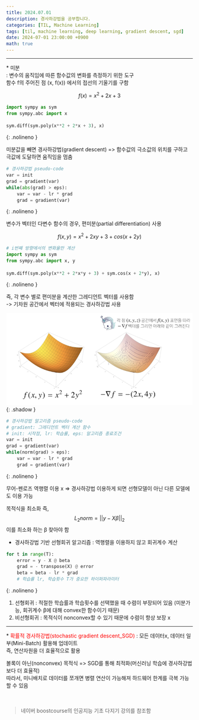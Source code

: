 ```yaml
---
title: 2024.07.01
description: 경사하강법을 공부합니다.
categories: [TIL, Machine Learning]
tags: [til, machine learning, deep learning, gradient descent, sgd]
date: 2024-07-01 23:00:00 +0900
math: true
---
```


<hr>
* 미분 <br/>
: 변수의 움직임에 따른 함수값의 변화를 측정하기 위한 도구 <br/>
함수 f의 주어진 점 (x, f(x)) 에서의 접선의 기울기를 구함 <br/>

$$ f(x) = x^2 + 2x + 3 $$ 

```python
import sympy as sym
from sympy.abc import x

sym.diff(sym.poly(x**2 + 2*x + 3), x)
```
{: .nolineno }

미분값을 빼면 경사하강법(gradient descent)
=> 함수값의 극소값의 위치를 구하고 극값에 도달하면 움직임을 멈춤

```python 
# 경사하강법 pseudo-code
var = init
grad = gradient(var)
while(abs(grad) > eps):
    var = var - lr * grad
    grad = gradient(var)
```
{: .nolineno }

변수가 벡터인 다변수 함수의 경우, 편미분(partial differentiation) 사용 <br/>

$$ f(x, y) = x^2 + 2xy + 3 + cos(x + 2y) $$

```python
# i번째 방향에서의 변화율만 계산
import sympy as sym
from sympy.abc import x, y

sym.diff(sym.poly(x**2 + 2*x*y + 3) + sym.cos(x + 2*y), x)
```
{: .nolineno }

즉, 각 변수 별로 편미분을 계산한 그레디언트 벡터를 사용함 <br/>
-> 기차원 공간에서 벡터에 적용되는 경사하강법 사용 <br/>

![](/assets/img/gradient.png){: .shadow }

```python 
# 경사하강법 알고리즘 pseudo-code
# gradient: 그레디언트 벡터 계산 함수
# init: 시작점, lr: 학습률, eps: 알고리즘 종료조건
var = init
grad = gradient(var) 
while(norm(grad) > eps):
    var = var - lr * grad
    grad = gradient(var)
```
{: .nolineno }

무어-펜로즈 역행렬 이용 x => 경사하강법 이용하게 되면 선형모델이 아닌 다른 모델에도 이용 가능 <br/>

목적식을 최소화
즉, $$ L_2 norm = ||y - Xβ||_2 $$ 이를 최소화 하는 β 찾아야 함

* 경사하강법 기반 선형회귀 알고리즘 
: 역행렬을 이용하지 않고 회귀계수 계산 <br/>

```python
for t in range(T):
    error = y - X @ beta
    grad = - transpose(X) @ error
    beta = beta - lr * grad
    # 학습률 lr, 학습횟수 T가 중요한 하이퍼파라미터
```
{: .nolineno }

1. 선형회귀 
: 적절한 학습률과 학습횟수를 선택했을 때 수렴이 부장되어 있음 (미분가능, 회귀계수 β에 대해 convex한 함수이기 때문)
2. 비선형회귀
: 목적식이 nonconvex할 수 있기 때문에  수렴이 항상 보장 x
<hr>
* <span style="color:red;"> 확률적 경사하강법(stochastic gradient descent_SGD) </span>
: 모든 데이터x, 데이터 일부(Mini-Batch) 활용해 업데이트 <br/>
즉, 연산자원을 더 효율적으로 활용

볼록이 아닌(nonconvex) 목적식 => SGD를 통해 최적화(머신러닝 학습에 경사하강법보다 더 효율적) <br/>
따라서, 미니배치로 데이터를 쪼개면 병렬 연산이 가능해져 하드웨어 한계를 극복 가능할 수 있음 
<br/>  
<br/>

> 네이버 boostcourse의 인공지능 기초 다지기 강의를 참조함